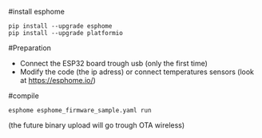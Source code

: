 
#install esphome
```
pip install --upgrade esphome
pip install --upgrade platformio
```

#Preparation
* Connect the ESP32 board trough usb (only the first time)
* Modify the code (the ip adress) or connect temperatures sensors (look at https://esphome.io/)

#compile
```
esphome esphome_firmware_sample.yaml run
```
(the future binary upload will go trough OTA wireless)

